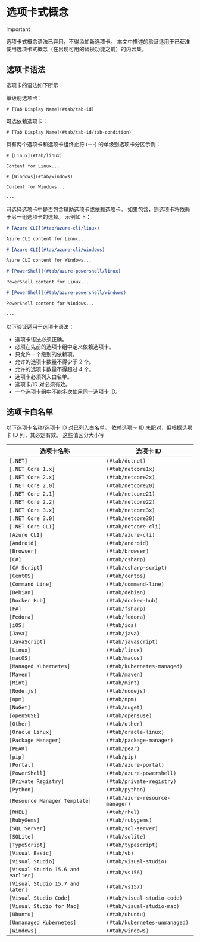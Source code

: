 # <a name="tabbed-conceptual"></a>选项卡式概念

> [!IMPORTANT]
> 选项卡式概念语法已弃用，不得添加新选项卡。 本文中描述的验证适用于已获准使用选项卡式概念（在出现可用的替换功能之前）的内容集。

## <a name="tab-syntax"></a>选项卡语法

选项卡的语法如下所示：

单级别选项卡：

`# [Tab Display Name](#tab/tab-id)`

可选依赖选项卡：

`# [Tab Display Name](#tab/tab-id/tab-condition)`

具有两个选项卡和选项卡组终止符 (---) 的单级别选项卡分区示例：

```
# [Linux](#tab/linux)

Content for Linux...

# [Windows](#tab/windows)

Content for Windows...

---
```

可选择选项卡中是否包含辅助选项卡或依赖选项卡。 如果包含，则选项卡将依赖于另一组选项卡的选择。 示例如下：

```markdown
# [Azure CLI](#tab/azure-cli/linux)

Azure CLI content for Linux...

# [Azure CLI](#tab/azure-cli/windows)

Azure CLI content for Windows...

# [PowerShell](#tab/azure-powershell/linux)

PowerShell content for Linux...

# [PowerShell](#tab/azure-powershell/windows)

PowerShell content for Windows...

---
```

以下验证适用于选项卡语法：

- 选项卡语法必须正确。
- 必须在先前的选项卡组中定义依赖选项卡。
- 只允许一个级别的依赖项。
- 允许的选项卡数量不得少于 2 个。
- 允许的选项卡数量不得超过 4 个。
- 选项卡必须列入白名单。
- 选项卡/ID 对必须有效。
- 一个选项卡组中不能多次使用同一选项卡 ID。

## <a name="tab-whitelist"></a>选项卡白名单

以下选项卡名称/选项卡 ID 对已列入白名单。 依赖选项卡 ID 未配对，但根据选项卡 ID 列，其必定有效。 这些值区分大小写

|选项卡名称              |选项卡 ID            |
|----------------------|------------------|
|`[.NET]`              |`(#tab/dotnet)`   |
|`[.NET Core 1.x]`     |`(#tab/netcore1x)`|
|`[.NET Core 2.x]`     |`(#tab/netcore2x)`|
|`[.NET Core 2.0]`     |`(#tab/netcore20)`|
|`[.NET Core 2.1]`     |`(#tab/netcore21)`|
|`[.NET Core 2.2]`     |`(#tab/netcore22)`|
|`[.NET Core 3.x]`     |`(#tab/netcore3x)`|
|`[.NET Core 3.0]`     |`(#tab/netcore30)`|
|`[.NET Core CLI]`     |`(#tab/netcore-cli)`|
|`[Azure CLI]`         |`(#tab/azure-cli)`|
|`[Android]`           |`(#tab/android)`  |
|`[Browser]`           |`(#tab/browser)`  |
|`[C#]`                |`(#tab/csharp)`   |
|`[C# Script]`         |`(#tab/csharp-script)`|
|`[CentOS]`            |`(#tab/centos)`|
|`[Command Line]`      |`(#tab/command-line)`|
|`[Debian]`            |`(#tab/debian)`|
|`[Docker Hub]`        |`(#tab/docker-hub)`|
|`[F#]`                |`(#tab/fsharp)`|
|`[Fedora]`            |`(#tab/fedora)`|
|`[iOS]`               |`(#tab/ios)`      |
|`[Java]`              |`(#tab/java)`|
|`[JavaScript]`        |`(#tab/javascript)`|
|`[Linux]`             |`(#tab/linux)`    |
|`[macOS]`             |`(#tab/macos)`    |
|`[Managed Kubernetes]`|`(#tab/kubernetes-managed)`|
|`[Maven]`             |`(#tab/maven)`|
|`[Mint]`              |`(#tab/mint)`|
|`[Node.js]`           |`(#tab/nodejs)`|
|`[npm]`               |`(#tab/npm)` |
|`[NuGet]`             |`(#tab/nuget)`|
|`[openSUSE]`          |`(#tab/opensuse)`|
|`[Other]`             |`(#tab/other)` |
|`[Oracle Linux]`      |`(#tab/oracle-linux)`|
|`[Package Manager]`   |`(#tab/package-manager)` |
|`[PEAR]`              |`(#tab/pear)`|
|`[pip]`               |`(#tab/pip)`|
|`[Portal]`            |`(#tab/azure-portal)`    |
|`[PowerShell]`        |`(#tab/azure-powershell)`|
|`[Private Registry]`  |`(#tab/private-registry)`|
|`[Python]`            |`(#tab/python)`|
|`[Resource Manager Template]`|`(#tab/azure-resource-manager)`|
|`[RHEL]`              |`(#tab/rhel)`|
|`[RubyGems]`          |`(#tab/rubygems)`|
|`[SQL Server]`        |`(#tab/sql-server)`|
|`[SQLite]`            |`(#tab/sqlite)`|
|`[TypeScript]`        |`(#tab/typescript)`|
|`[Visual Basic]`      |`(#tab/vb)` |
|`[Visual Studio]`     |`(#tab/visual-studio)`|
|`[Visual Studio 15.6 and earlier]`|`(#tab/vs156)`|
|`[Visual Studio 15.7 and later]`  |`(#tab/vs157)`|
|`[Visual Studio Code]`            |`(#tab/visual-studio-code)`|
|`[Visual Studio for Mac]`         |`(#tab/visual-studio-mac)`|
|`[Ubuntu]`                        |`(#tab/ubuntu)`|
|`[Unmanaged Kubernetes]`          |`(#tab/kubernetes-unmanaged)`|
|`[Windows]`   |`(#tab/windows)`   |
